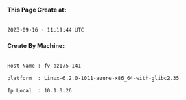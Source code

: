 
   
#### This Page Create at:

```bash

2023-09-16 - 11:19:44 UTC

```

#### Create By Machine:

```bash

Host Name : fv-az175-141

platform  : Linux-6.2.0-1011-azure-x86_64-with-glibc2.35

Ip Local  : 10.1.0.26

```

